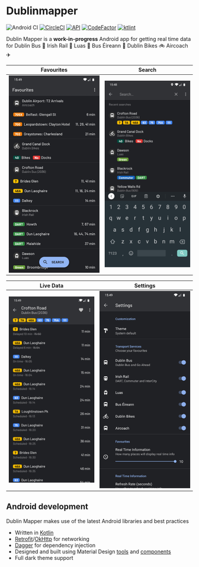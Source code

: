 # Dublinmapper

![Android CI](https://github.com/conor-ob/dublin-mapper/workflows/Android%20CI/badge.svg)
[![CircleCI](https://circleci.com/gh/conor-ob/dublin-mapper.svg?style=shield&circle-token=42b2b34fb35d24d7e4aeb4bcfd6bc5c82c9cf0ea)](https://circleci.com/gh/conor-ob/dublin-mapper)
[![API](https://img.shields.io/badge/API-26%2B-brightgreen.svg?style=flat)](https://android-arsenal.com/api?level=26)
[![CodeFactor](https://www.codefactor.io/repository/github/conor-ob/dublin-mapper/badge?s=6e0e7443d6d60600f8647fe4f22d5fafcebc385b)](https://www.codefactor.io/repository/github/conor-ob/dublin-mapper)
[![ktlint](https://img.shields.io/badge/code%20style-%E2%9D%A4-FF4081.svg)](https://ktlint.github.io/)

Dublin Mapper is a **work-in-progress** Android app for getting real time data for Dublin Bus :trolleybus: Irish Rail :railway_car: Luas :tram: Bus Éireann :bus: Dublin Bikes :bike: Aircoach :airplane:

| Favourites | Search |
| ------ | ----- |
| ![Favourites](/assets/screenshots/favourites.jpg) | ![Search](/assets/screenshots/search.jpg) |

| Live Data | Settings |
| ------ | ----- |
| ![Live Data](/assets/screenshots/livedata.jpg) | ![Settings](/assets/screenshots/settings.jpg) |

## Android development

Dublin Mapper makes use of the latest Android libraries and best practices
* Written in [Kotlin](https://kotlinlang.org/)
* [Retrofit](https://square.github.io/retrofit/)/[OkHttp](https://square.github.io/okhttp/) for networking
* [Dagger](https://google.github.io/dagger/) for dependency injection
* Designed and built using Material Design [tools](https://material.io/tools/) and [components](https://material.io/develop/android/)
* Full dark theme support
